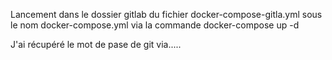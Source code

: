 Lancement dans le dossier gitlab du fichier docker-compose-gitla.yml sous le nom docker-compose.yml via la commande docker-compose up -d 

J'ai récupéré le mot de pase de git via.....